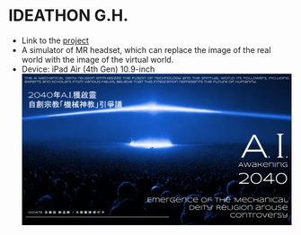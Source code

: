 # IDEATHON G.H.
- Link to the [project](https://ideathon.tw/tw/candidate-content/78feae0b7b7489db291861a7f9129bcc)
- A simulator of MR headset, which can replace the image of the real world with the image of the virtual world.
- Device: iPad Air (4th Gen) 10.9-inch
![cover](./cover.png)